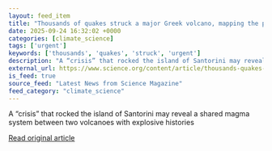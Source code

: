 ```yaml
---
layout: feed_item
title: "Thousands of quakes struck a major Greek volcano, mapping the plumbing beneath it"
date: 2025-09-24 16:32:02 +0000
categories: [climate_science]
tags: ['urgent']
keywords: ['thousands', 'quakes', 'struck', 'urgent']
description: "A “crisis” that rocked the island of Santorini may reveal a shared magma system between two volcanoes with explosive histories"
external_url: https://www.science.org/content/article/thousands-quakes-struck-major-greek-volcano-mapping-plumbing-beneath-it
is_feed: true
source_feed: "Latest News from Science Magazine"
feed_category: "climate_science"
---
```


A “crisis” that rocked the island of Santorini may reveal a shared magma system between two volcanoes with explosive histories

[Read original article](https://www.science.org/content/article/thousands-quakes-struck-major-greek-volcano-mapping-plumbing-beneath-it)
